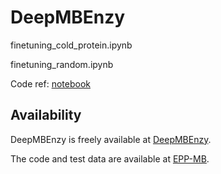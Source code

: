 # DeepMBEnzy

finetuning_cold_protein.ipynb

finetuning_random.ipynb

Code ref: [notebook](https://github.com/xinghd142857/PU-EPP/blob/master/finetuning.ipynb)

## Availability

DeepMBEnzy is freely available at [DeepMBEnzy](http://synbiodesign.com/DeepMBEnzy/).

The code and test data are available at [EPP-MB](https://github.com/xinghd142857/PU-EPP/tree/master/EPP-MB).
